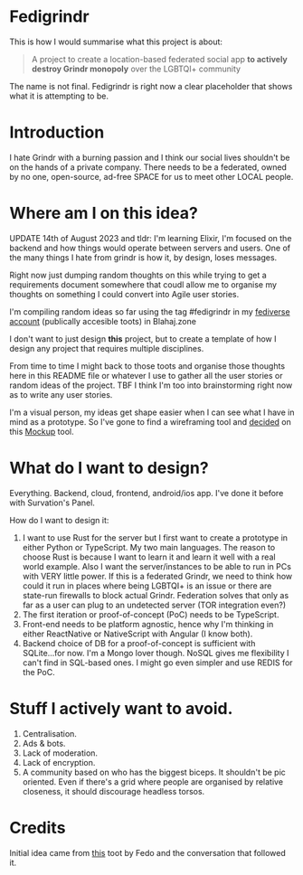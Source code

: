 # Fedigrindr 

This is how I would summarise what this project is about:
> A project to create a location-based federated social app **to actively destroy Grindr monopoly** over the LGBTQI+ community

The name is not final. Fedigrindr is right now a clear placeholder that shows what it is attempting to be. 

# Introduction

I hate Grindr with a burning passion and I think our social lives shouldn't be on the hands of a private company. There needs to be a federated, owned by no one, open-source, ad-free SPACE for us to meet other LOCAL people. 

# Where am I on this idea?

UPDATE 14th of August 2023 and tldr: I'm learning Elixir, I'm focused on the backend and how things would operate between servers and users. One of the many things I hate from grindr is how it, by design, loses messages. 

Right now just dumping random thoughts on this while trying to get a requirements document somewhere that coudl allow me to organise my thoughts on something I could convert into Agile user stories. 

I'm compiling random ideas so far using the tag #fedigrindr in my [fediverse account](https://blahaj.zone/tags/fedigrindr) (publically accesible toots) in Blahaj.zone

I don't want to just design **this** project, but to create a template of how I design any project that requires multiple disciplines. 

From time to time I might back to those toots and organise those thoughts here in this README file or whatever I use to gather all the user stories or random ideas of the project. TBF I think I'm too into brainstorming right now as to write any user stories. 

I'm a visual person, my ideas get shape easier when I can see what I have in mind as a prototype. So I've gone to find a wireframing tool and [decided](https://blahaj.zone/notes/9fpttn1rzc) on this [Mockup](https://app.moqups.com/) tool. 

# What do I want to design?

Everything. Backend, cloud, frontend, android/ios app. I've done it before with Survation's Panel. 

How do I want to design it:
1. I want to use Rust for the server but I first want to create a prototype in either Python or TypeScript. My two main languages. The reason to choose Rust is because I want to learn it and learn it well with a real world example. Also I want the server/instances to be able to run in PCs with VERY little power. If this is a federated Grindr, we need to think how could it run in places where being LGBTQI+ is an issue or there are state-run firewalls to block actual Grindr. Federation solves that only as far as a user can plug to an undetected server (TOR integration even?)
2. The first iteration or proof-of-concept (PoC) needs to be TypeScript. 
3. Front-end needs to be platform agnostic, hence why I'm thinking in either ReactNative or NativeScript with Angular (I know both). 
4. Backend choice of DB for a proof-of-concept is sufficient with SQLite...for now. I'm a Mongo lover though. NoSQL gives me flexibility I can't find in SQL-based ones. I might go even simpler and use REDIS for the PoC.

# Stuff I actively want to avoid. 

1. Centralisation. 
2. Ads & bots. 
4. Lack of moderation. 
5. Lack of encryption. 
6. A community based on who has the biggest biceps. It shouldn't be pic oriented. Even if there's a grid where people are organised by relative closeness, it should discourage headless torsos. 

# Credits

Initial idea came from [this](https://calckey.social/notes/9fmjo1uvorj015av) toot by Fedo and the conversation that followed it. 
